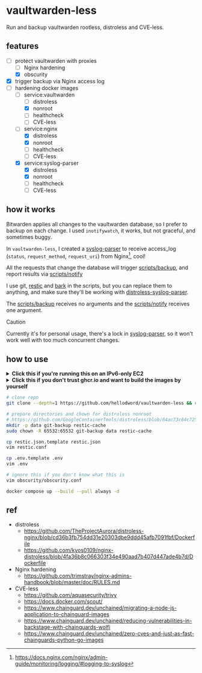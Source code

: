 # vaultwarden-less

Run and backup vaultwarden rootless, distroless and CVE-less.

## features

- [ ] protect vaultwarden with proxies
  - [ ] Nginx hardening
  - [x] obscurity
- [x] trigger backup via Nginx access log
- [ ] hardening docker images
  - [ ] service:vaultwarden
    - [ ] distroless
    - [x] nonroot
    - [ ] healthcheck
    - [ ] CVE-less
  - [ ] service:nginx
    - [x] distroless
    - [x] nonroot
    - [ ] healthcheck
    - [ ] CVE-less
  - [x] service:syslog-parser
    - [x] distroless
    - [x] nonroot
    - [ ] healthcheck
    - [ ] CVE-less

## how it works

Bitwarden applies all changes to the vaultwarden database, so I prefer to backup on each change. I used `inotifywatch`, it works, but not graceful, and sometimes buggy.

In `vaultwarden-less`, I created a [syslog-parser](./cmd/syslog-parser/main.go) to receive access_log (`status`, `request_method`, `request_uri`) from Nginx[^1], cool!

All the requests that change the database will trigger [scripts/backup](./scripts/backup), and report results via [scripts/notify](./scripts/notify)

I use git, [restic](https://github.com/restic/restic) and [bark](https://github.com/Finb/bark) in the scripts, but you can replace them to anything, and make sure they'll be working with [distroless-syslog-parser](./docker/distroless-syslog-parser.Dockerfile).

The [scripts/backup](./scripts/backup) receives no arguments and the [scripts/notify](./scripts/notify) receives one argument.

> [!CAUTION]
> Currently it's for personal usage, there's a lock in [syslog-parser](./cmd/syslog-parser/main.go), so it won't work well with too much concurrent changes.

## how to use

<details>
<summary><b>
Click this if you're running this on an IPv6-only EC2
</b></summary>

```sh
# enable IPv6 support of docker
# https://docs.docker.com/config/daemon/ipv6/
sudo vim /etc/docker/daemon.json
# {
#   "ipv6": true,
#   "fixed-cidr-v6": "2001:db8:1::/64",
#   "experimental": true,
#   "ip6tables": true
# }
sudo systemctl restart docker

# enable GitHub/ghcr.io IPv6 proxy (shame on you GitHub!)
# https://danwin1210.de/github-ipv6-proxy.php
vim /etc/hosts
# 2a01:4f8:c010:d56::2 github.com
# 2a01:4f8:c010:d56::3 api.github.com
# 2a01:4f8:c010:d56::4 codeload.github.com
# 2a01:4f8:c010:d56::5 objects.githubusercontent.com
# 2a01:4f8:c010:d56::6 ghcr.io
# 2a01:4f8:c010:d56::7 pkg.github.com npm.pkg.github.com maven.pkg.github.com nuget.pkg.github.com rubygems.pkg.github.com
```

Edit the `docker-compose.yml`

```diff
+ networks:
+   wan:
+     enable_ipv6: true
+     driver: bridge
+     ipam:
+       config:
+         - subnet: 192.168.234.0/24
+         - subnet: fd5f:c26e:7746:f664::/64


   vaultwarden:
+     networks:
+       - wan
+     sysctls:
+       - net.ipv6.conf.all.disable_ipv6=1
     hostname: vaultwarden
     logging:
       driver: "local"


   nginx:
+     networks:
+       - wan
+     sysctls:
+       - net.ipv6.conf.all.disable_ipv6=1
     logging:
       driver: "local"
       options:

   syslog-parser:
+     networks:
+       - wan
+     sysctls:
+       - net.ipv6.conf.all.disable_ipv6=0
     hostname: syslog-parser
     logging:
       driver: "local"
```

</details>

<details>
<summary><b>
Click this if you don't trust ghcr.io and want to build the images by yourself
</b></summary>

Edit the `docker-compose.yml`:

```diff
           memory: 128M
-    image: ghcr.io/hellodword/vaultwarden-less-syslog-parser:master
-    # build:
-    #   context: .
-    #   dockerfile: ./docker/distroless-syslog-parser.Dockerfile
+    # image: ghcr.io/hellodword/vaultwarden-less-syslog-parser:master
+    build:
+      context: .
+      dockerfile: ./docker/distroless-syslog-parser.Dockerfile
     env_file:
```

</details>

```sh
# clone repo
git clone --depth=1 https://github.com/hellodword/vaultwarden-less && cd vaultwarden-less

# prepare directories and chown for distroless nonroot
# https://github.com/GoogleContainerTools/distroless/blob/64ac73c84c72528d574413fb246161e4d7d32248/common/variables.bzl#L18
mkdir -p data git-backup restic-cache
sudo chown -R 65532:65532 git-backup data restic-cache

cp restic.json.template restic.json
vim restic.conf

cp .env.template .env
vim .env

# ignore this if you don't know what this is
vim obscurity/obscurity.conf

docker compose up --build --pull always -d
```

## ref

- distroless
  - https://github.com/TheProjectAurora/distroless-nginx/blob/cd36b3fb754dd31e20303dbe9ddd45afb7091fbf/Dockerfile
  - https://github.com/kyos0109/nginx-distroless/blob/4fa36b8c066303f34e490aad7b407d447ade4b7d/Dockerfile
- Nginx hardening
  - https://github.com/trimstray/nginx-admins-handbook/blob/master/doc/RULES.md
- CVE-less
  - https://github.com/aquasecurity/trivy
  - https://docs.docker.com/scout/
  - https://www.chainguard.dev/unchained/migrating-a-node-js-application-to-chainguard-images
  - https://www.chainguard.dev/unchained/reducing-vulnerabilities-in-backstage-with-chainguards-wolfi
  - https://www.chainguard.dev/unchained/zero-cves-and-just-as-fast-chainguards-python-go-images

[^1]: https://docs.nginx.com/nginx/admin-guide/monitoring/logging/#logging-to-syslog
[^2]: https://news.ycombinator.com/item?id=38110286

